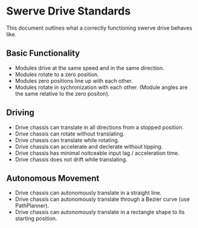 # Swerve Drive Standards
This document outlines what a correctly functioning swerve drive behaves like.

## Basic Functionality
- Modules drive at the same speed and in the same direction.
- Modules rotate to a zero position. 
- Modules zero positions line up with each other.
- Modules rotate in sychronization with each other. (Module angles are the same relative to the zero positon).

## Driving 
- Drive chassis can translate in all directions from a stopped position.
- Drive chassis can rotate without translating.
- Drive chassis can translate while rotating.
- Drive chassis can accelerate and declerate without tipping.
- Drive chassis has minimal noitceable input lag / acceleration time. 
- Drive chassis does not drift while translating. 

## Autonomous Movement
- Drive chassis can autonomously translate in a straight line.
- Drive chassis can autonomously translate through a Bezier curve (use PathPlanner).
- Drive chassis can autonomously translate in a rectangle shape to its starting position. 